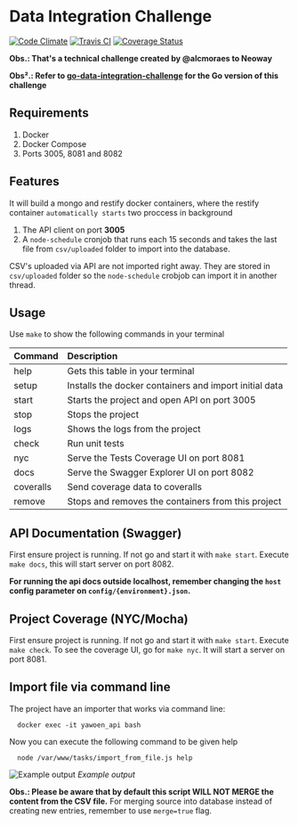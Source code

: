 # Data Integration Challenge

[![Code Climate](https://codeclimate.com/github/alcmoraes/data-integration-challenge/badges/gpa.svg)](https://codeclimate.com/github/alcmoraes/data-integration-challenge)
[![Travis CI](https://api.travis-ci.org/alcmoraes/data-integration-challenge.svg?branch=master)](https://travis-ci.org/alcmoraes/data-integration-challenge)
[![Coverage Status](https://coveralls.io/repos/github/alcmoraes/data-integration-challenge/badge.svg?branch=master)](https://coveralls.io/github/alcmoraes/data-integration-challenge?branch=master)

**Obs.: That's a technical challenge created by @alcmoraes to Neoway**

**Obs².: Refer to [go-data-integration-challenge](https://github.com/alcmoraes/go-data-integration-challenge) for the Go version of this challenge**

## Requirements

1. Docker
2. Docker Compose
3. Ports 3005, 8081 and 8082

## Features

It will build a mongo and restify docker containers, where the restify container `automatically starts`
two proccess in background

1. The API client on port **3005**
2. A `node-schedule` cronjob that runs each 15 seconds and takes the last file from `csv/uploaded` folder to import into the database.

CSV's uploaded via API are not imported right away. They are stored in `csv/uploaded` folder so the `node-schedule` crobjob can import it in another thread.

## Usage

Use `make` to show the following commands in your terminal

| Command   |      Description     |
|-----------|:---------------------|
| help      | Gets this table in your terminal | 
| setup     | Installs the docker containers and import initial data |
| start     | Starts the project and open API on port 3005 |
| stop      | Stops the project |
| logs      | Shows the logs from the project |
| check     | Run unit tests |
| nyc       | Serve the Tests Coverage UI on port 8081 |    
| docs      | Serve the Swagger Explorer UI on port 8082 |
| coveralls | Send coverage data to coveralls |
| remove    | Stops and removes the containers from this project |

## API Documentation (Swagger)

First ensure project is running. If not go and start it with `make start`.
Execute `make docs`, this will start server on port 8082.

**For running the api docs outside localhost, remember changing the `host` config parameter on `config/{environment}.json`.**

## Project Coverage (NYC/Mocha)

First ensure project is running. If not go and start it with `make start`.
Execute `make check`.
To see the coverage UI, go for `make nyc`. It will start a server on port 8081.

## Import file via command line

The project have an importer that works via command line:

```
  docker exec -it yawoen_api bash
```
Now you can execute the following command to be given help

```
  node /var/www/tasks/import_from_file.js help
```
![Example output](https://skynet.doisbit.com/n/CO2dQ.png)
*Example output*

**Obs.: Please be aware that by default this script WILL NOT MERGE the content from the CSV file.**
For merging source into database instead of creating new entries, remember to use `merge=true` flag.